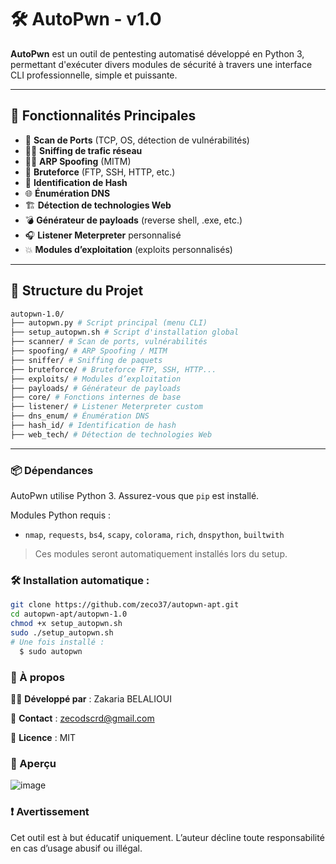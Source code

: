 # 🛠️ AutoPwn - v1.0

**AutoPwn** est un outil de pentesting automatisé développé en Python 3, permettant d'exécuter divers modules de sécurité à travers une interface CLI professionnelle, simple et puissante.

---

## 🚀 Fonctionnalités Principales

- 🔎 **Scan de Ports** (TCP, OS, détection de vulnérabilités)
- 🕵️‍♂️ **Sniffing de trafic réseau**
- 🧑‍💻 **ARP Spoofing** (MITM)
- 🔐 **Bruteforce** (FTP, SSH, HTTP, etc.)
- 🧬 **Identification de Hash**
- 🌐 **Énumération DNS**
- 🏗 **Détection de technologies Web**
- 💣 **Générateur de payloads** (reverse shell, .exe, etc.)
- 🎧 **Listener Meterpreter** personnalisé
- 💥 **Modules d’exploitation** (exploits personnalisés)

---

## 📁 Structure du Projet
```bash
autopwn-1.0/
├── autopwn.py # Script principal (menu CLI)
├── setup_autopwn.sh # Script d'installation global
├── scanner/ # Scan de ports, vulnérabilités
├── spoofing/ # ARP Spoofing / MITM
├── sniffer/ # Sniffing de paquets
├── bruteforce/ # Bruteforce FTP, SSH, HTTP...
├── exploits/ # Modules d’exploitation
├── payloads/ # Générateur de payloads
├── core/ # Fonctions internes de base
├── listener/ # Listener Meterpreter custom
├── dns_enum/ # Énumération DNS
├── hash_id/ # Identification de hash
├── web_tech/ # Détection de technologies Web
```
---

### 📦 Dépendances

AutoPwn utilise Python 3. Assurez-vous que `pip` est installé.

Modules Python requis :
- `nmap`, `requests`, `bs4`, `scapy`, `colorama`, `rich`, `dnspython`, `builtwith`

> Ces modules seront automatiquement installés lors du setup.

### 🛠️ Installation automatique :

```bash
git clone https://github.com/zeco37/autopwn-apt.git
cd autopwn-apt/autopwn-1.0
chmod +x setup_autopwn.sh
sudo ./setup_autopwn.sh
# Une fois installé :
  $ sudo autopwn
```
### 🧠 À propos
🧑‍💻 **Développé par** : Zakaria BELALIOUI

📧 **Contact** : zecodscrd@gmail.com

📜 **Licence** : MIT

### 📸 Aperçu
![image](https://github.com/user-attachments/assets/60b1fccd-c6dc-40f8-826e-6aa90d78c0e1)

### ❗ Avertissement
Cet outil est à but éducatif uniquement. L’auteur décline toute responsabilité en cas d’usage abusif ou illégal.
